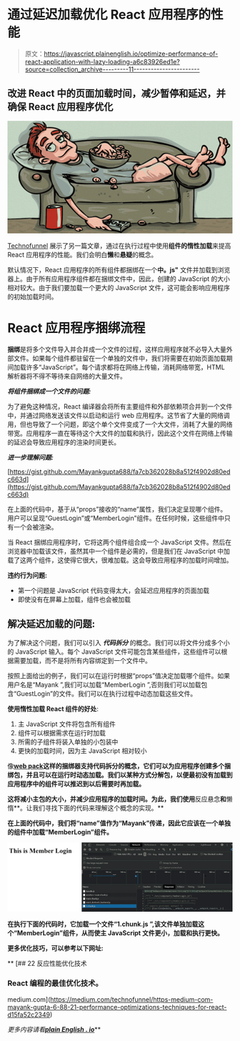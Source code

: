 # 通过延迟加载优化 React 应用程序的性能

> 原文：<https://javascript.plainenglish.io/optimize-performance-of-react-application-with-lazy-loading-a6c83926ed1e?source=collection_archive---------11----------------------->

## 改进 React 中的页面加载时间，减少暂停和延迟，并确保 React 应用程序优化

![](img/da0a3ea6fdab1d3d2277b5c4839bd477.png)

[Technofunnel](https://medium.com/technofunnel) 展示了另一篇文章，通过在执行过程中使用**组件的惰性加载**来提高 React 应用程序的性能。我们会明白**懒**和**悬疑**的概念。

默认情况下，React 应用程序的所有组件都捆绑在一个**中。js"** 文件并加载到浏览器上。由于所有应用程序组件都在捆绑文件中，因此，创建的 JavaScript 的大小相对较大。由于我们要加载一个更大的 JavaScript 文件，这可能会影响应用程序的初始加载时间。

# React 应用程序捆绑流程

**捆绑**是将多个文件导入并合并成一个文件的过程，这样应用程序就不必导入大量外部文件。如果每个组件都驻留在一个单独的文件中，我们将需要在初始页面加载期间加载许多“JavaScript”。每个请求都将在网络上传输，消耗网络带宽，HTML 解析器将不得不等待来自网络的大量文件。

***将组件捆绑成一个文件的问题:***

为了避免这种情况，React 编译器会将所有主要组件和外部依赖项合并到一个文件中，并通过网络发送该文件以启动和运行 web 应用程序。这节省了大量的网络调用，但也导致了一个问题，即这个单个文件变成了一个大文件，消耗了大量的网络带宽。应用程序一直在等待这个大文件的加载和执行，因此这个文件在网络上传输的延迟会导致应用程序的渲染时间更长。

***进一步理解问题:***

[https://gist.github.com/Mayankgupta688/fa7cb362028b8a512f4902d80edc663d](https://gist.github.com/Mayankgupta688/fa7cb362028b8a512f4902d80edc663d)

在上面的代码中，基于从“props”接收的“name”属性，我们决定呈现哪个组件。用户可以呈现“GuestLogin”或“MemberLogin”组件。在任何时候，这些组件中只有一个会被渲染。

当 React 捆绑应用程序时，它将这两个组件组合成一个 JavaScript 文件。然后在浏览器中加载该文件，虽然其中一个组件是必需的，但是我们在 JavaScript 中加载了这两个组件，这使得它很大，很难加载。这会导致应用程序的加载时间增加。

**违约行为问题:**

*   第一个问题是 JavaScript 代码变得太大，会延迟应用程序的页面加载
*   即使没有在屏幕上加载，组件也会被加载

## 解决延迟加载的问题:

为了解决这个问题，我们可以引入 ***代码拆分*** 的概念。我们可以将文件分成多个小的 JavaScript 输入。每个 JavaScript 文件可能包含某些组件，这些组件可以根据需要加载，而不是将所有内容绑定到一个文件中。

按照上面给出的例子，我们可以在运行时根据“props”值决定加载哪个组件。如果用户名是“Mayank ”,我们可以加载“MemberLogin ”,否则我们可以加载包含“GuestLogin”的文件。我们可以在执行过程中动态加载这些文件。

**使用惰性加载 React 组件的好处**:

1.  主 JavaScript 文件将包含所有组件
2.  组件可以根据需求在运行时加载
3.  所需的子组件将装入单独的小包装中
4.  更快的加载时间，因为主 JavaScript 相对较小

像[**web pack**](https://webpack.js.org/)**这样的捆绑器支持代码拆分的概念，它们可以为应用程序创建多个捆绑包，并且可以在运行时动态加载。我们以某种方式分解包，以便最初没有加载到应用程序中的组件可以推迟到以后需要时再加载。**

**这将减小主包的大小，并减少应用程序的加载时间。为此，我们使用**反应悬念**和**懒惰**。让我们寻找下面的代码来理解这个概念的实现。**

**在上面的代码中，我们将“name”值作为“Mayank”传递，因此它应该在一个单独的组件中加载“MemberLogin”组件。**

**![](img/5f896388293a8e24a585b6076dca2dd6.png)**

**在执行下面的代码时，它加载一个文件“1.chunk.js ”,该文件单独加载这个“MemberLogin”组件，从而使主 JavaScript 文件更小，加载和执行更快。**

****更多优化技巧，可以参考以下网址:****

**[](https://medium.com/technofunnel/https-medium-com-mayank-gupta-6-88-21-performance-optimizations-techniques-for-react-d15fa52c2349) [## 22 反应性能优化技术

### React 编程的最佳优化技术。

medium.com](https://medium.com/technofunnel/https-medium-com-mayank-gupta-6-88-21-performance-optimizations-techniques-for-react-d15fa52c2349) 

*更多内容请看*[***plain English . io***](http://plainenglish.io/)**